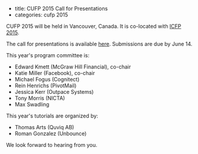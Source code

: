 - title: CUFP 2015 Call for Presentations
- categories: cufp 2015

CUFP 2015 will be held in Vancouver, Canada. It is co-located with [ICFP 2015](http://icfpconference.org/icfp2015/).

The call for presentations is available [here](/2015/call-for-presentations.html). Submissions are due by June 14. 

This year's program committee is:

- Edward Kmett (McGraw Hill Financial), co-chair
- Katie Miller (Facebook), co-chair
- Michael Fogus (Cognitect)
- Rein Henrichs (PivotMail)
- Jessica Kerr (Outpace Systems)
- Tony Morris (NICTA)
- Max Swadling

This year's tutorials are organized by:

- Thomas Arts (Quviq AB)
- Roman Gonzalez (Unbounce)

We look forward to hearing from you.


